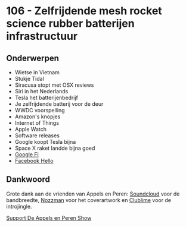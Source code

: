 # 106 - Zelfrijdende mesh rocket science rubber batterijen infrastructuur

<h2>Onderwerpen</h2>

<ul>
<li>Wietse in Vietnam</li>
<li>Stukje Tidal</li>
<li>Siracusa stopt met OSX reviews</li>
<li>Siri in het Nederlands</li>
<li>Tesla het batterijenbedrijf</li>
<li>Je zelfrijdende batterij voor de deur</li>
<li>WWDC voorspelling</li>
<li>Amazon's knopjes</li>
<li>Internet of Things</li>
<li>Apple Watch</li>
<li>Software releases</li>
<li>Google koopt Tesla bijna</li>
<li>Space X raket landde bijna goed</li>
<li><a href="http://googleblog.blogspot.nl/2015/04/project-fi.html" rel="nofollow">Google Fi</a></li>
<li><a href="http://www.wired.com/2015/04/facebook-hello-app/" rel="nofollow">Facebook Hello</a></li>
</ul>

<h2>Dankwoord</h2>

<p>Grote dank aan de vrienden van Appels en Peren: <a href="http://soundcloud.com" rel="nofollow">Soundcloud</a> voor de bandbreedte, <a href="http://www.nozzman.com/" rel="nofollow">Nozzman</a> voor het coverartwork en <a href="http://twitter.com/#!/clublime" rel="nofollow">Clublime</a> voor de introjingle.</p><p><a href="https://www.patreon.com/appelsenperenshow" rel="payment">Support De Appels en Peren Show</a></p>